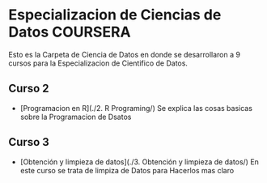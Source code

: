 # Especializacion de Ciencias de Datos COURSERA
Esto es la Carpeta de Ciencia de Datos  en donde se desarrollaron a 9 cursos para la 
Especializacion de Cientifico de Datos.



## Curso 2

* [Programacion en R](./2. R Programing/)
Se explica las cosas basicas sobre la Programacion de Dsatos

## Curso 3

* [Obtención y limpieza de datos](./3. Obtención y limpieza de datos/)
En este curso se trata de limpiza de Datos para Hacerlos mas claro
